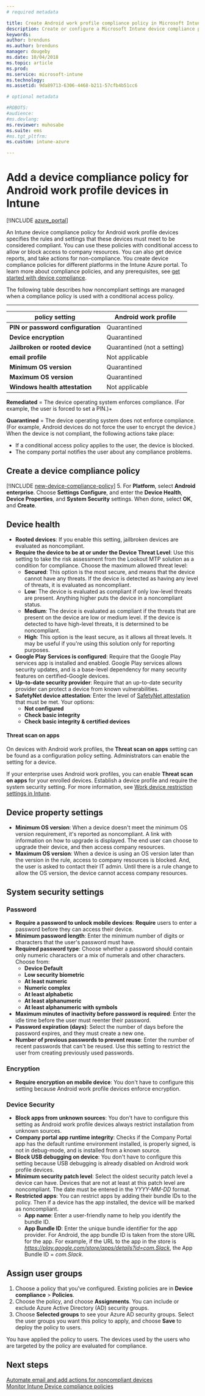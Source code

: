 ```yaml
---
# required metadata

title: Create Android work profile compliance policy in Microsoft Intune - Azure | Microsoft Docs
description: Create or configure a Microsoft Intune device compliance policy for Android work profile devices. Choose to allow jailbroken devices, set the acceptable threat level, check for Google Play, enter the minimum and maximum operating system version, choose your password requirements, and allow Side-loading applications.
keywords:
author: brenduns
ms.author: brenduns
manager: dougeby
ms.date: 10/04/2018
ms.topic: article
ms.prod:
ms.service: microsoft-intune
ms.technology:
ms.assetid: 9da89713-6306-4468-b211-57cfb4b51cc6

# optional metadata

#ROBOTS:
#audience:
#ms.devlang:
ms.reviewer: muhosabe
ms.suite: ems
#ms.tgt_pltfrm:
ms.custom: intune-azure

---
```


# Add a device compliance policy for Android work profile devices in Intune

[!INCLUDE [azure_portal](./includes/azure_portal.md)]

An Intune device compliance policy for Android work profile devices specifies the rules and settings that these devices must meet to be considered compliant. You can use these policies with conditional access to allow or block access to company resources. You can also get device reports, and take actions for non-compliance. You create device compliance policies for different platforms in the Intune Azure portal. To learn more about compliance policies, and any prerequisites, see [get started with device compliance](device-compliance-get-started.md).

The following table describes how noncompliant settings are managed when a compliance policy is used with a conditional access policy.

--------------------------

|**policy setting**| **Android work profile** |
| --- | --- |
| **PIN or password configuration** |  Quarantined |
| **Device encryption** |  Quarantined |
| **Jailbroken or rooted device** | Quarantined (not a setting) |
| **email profile** | Not applicable |
| **Minimum OS version** | Quarantined |
| **Maximum OS version** | Quarantined |
| **Windows health attestation** |Not applicable |

**Remediated** = The device operating system enforces compliance. (For example, the user is forced to set a PIN.)+

**Quarantined** = The device operating system does not enforce compliance. (For example, Android devices do not force the user to encrypt the device.) When the device is not compliant, the following actions take place:

- If a conditional access policy applies to the user, the device is blocked.
- The company portal notifies the user about any compliance problems.

## Create a device compliance policy

[!INCLUDE [new-device-compliance-policy](./includes/new-device-compliance-policy.md)]
5. For **Platform**, select **Android enterprise**. Choose **Settings Configure**, and enter the **Device Health**, **Device Properties**, and **System Security** settings. When done, select **OK**, and **Create**.

<!--- 4. Choose **Actions for noncompliance** to say what actions should happen when a device is determined as noncompliant with this policy.
5. In the **Actions for noncompliance** pane, choose **Add** to create a new action.  The action parameters pane allows you to specify the action, email recipients that should receive the notification in addition to the user of the device, and the content of the notification that you want to send.
6. The message template option allows you to create several custom emails depending on when the action is set to take. For example, you can create a message for notifications that are sent for the first time and a different message for final warning before access is blocked. The custom messages that you create can be used for all your device compliance policy.
7. Specify the **Grace period** which determines when that action to take place.  For example, you may want to send a notification as soon as the device is evaluated as noncompliant, but allow some time before enforcing the conditional access policy to block access to company resources like SharePoint online.
8. Choose **Add** to finish creating the action.
9. You can create multiple actions and the sequence in which they should occur. Choose **Ok** when you are finished creating all the actions.--->

## Device health

- **Rooted devices**: If you enable this setting, jailbroken devices are evaluated as noncompliant.
- **Require the device to be at or under the Device Threat Level**: Use this setting to take the risk assessment from the Lookout MTP solution as a condition for compliance. Choose the maximum allowed threat level:
  - **Secured**: This option is the most secure, and means that the device cannot have any threats. If the device is detected as having any level of threats, it is evaluated as noncompliant.
  - **Low**: The device is evaluated as compliant if only low-level threats are present. Anything higher puts the device in a noncompliant status.
  - **Medium**: The device is evaluated as compliant if the threats that are present on the device are low or medium level. If the device is detected to have high-level threats, it is determined to be noncompliant.
  - **High**: This option is the least secure, as it allows all threat levels. It may be useful if you're using this solution only for reporting purposes.
- **Google Play Services is configured**: Require that the Google Play services app is installed and enabled. Google Play services allows security updates, and is a base-level dependency for many security features on certified-Google devices.
- **Up-to-date security provider**: Require that an up-to-date security provider can protect a device from known vulnerabilities.
- **SafetyNet device attestation**: Enter the level of [SafetyNet attestation](https://developer.android.com/training/safetynet/attestation.html) that must be met. Your options:
  - **Not configured**
  - **Check basic integrity**
  - **Check basic integrity & certified devices**

#### Threat scan on apps

On devices with Android work profiles, the **Threat scan on apps** setting can be found as a configuration policy setting. Administrators can enable the setting for a device.

If your enterprise uses Android work profiles, you can enable **Threat scan on apps** for your enrolled devices. Establish a device profile and require the system security setting. For more information, see [Work device restriction settings in Intune](device-restrictions-android-for-work.md).

## Device property settings

- **Minimum OS version**: When a device doesn't meet the minimum OS version requirement, it's reported as noncompliant. A link with information on how to upgrade is displayed. The end user can choose to upgrade their device, and then access company resources.
- **Maximum OS version**: When a device is using an OS version later than the version in the rule, access to company resources is blocked. And, the user is asked to contact their IT admin. Until there is a rule change to allow the OS version, the device cannot access company resources.

## System security settings

### Password

- **Require a password to unlock mobile devices**: **Require** users to enter a password before they can access their device.
- **Minimum password length**: Enter the minimum number of digits or characters that the user's password must have.
- **Required password type**: Choose whether a password should contain only numeric characters or a mix of numerals and other characters. Choose from:
  - **Device Default**
  - **Low security biometric**
  - **At least numeric**
  - **Numeric complex**
  - **At least alphabetic**
  - **At least alphanumeric**
  - **At least alphanumeric with symbols**
- **Maximum minutes of inactivity before password is required**: Enter the idle time before the user must reenter their password.
- **Password expiration (days)**: Select the number of days before the password expires, and they must create a new one.
- **Number of previous passwords to prevent reuse**: Enter the number of recent passwords that can't be reused. Use this setting to restrict the user from creating previously used passwords.

### Encryption

- **Require encryption on mobile device**: You don't have to configure this setting because Android work profile devices enforce encryption.

### Device Security

- **Block apps from unknown sources**: You don't have to configure this setting as Android work profile devices always restrict installation from unknown sources.
- **Company portal app runtime integrity**: Checks if the Company Portal app has the default runtime environment installed, is properly signed, is not in debug-mode, and is installed from a known source.
- **Block USB debugging on device**: You don't have to configure this setting because USB debugging is already disabled on Android work profile devices.
- **Minimum security patch level**: Select the oldest security patch level a device can have. Devices that are not at least at this patch level are noncompliant. The date must be entered in the *YYYY-MM-DD* format.
- **Restricted apps**: You can restrict apps by adding their bundle IDs to the policy. Then if a device has the app installed, the device will be marked as noncompliant. 
   - **App name**: Enter a user-friendly name to help you identify the bundle ID. 
   - **App Bundle ID**: Enter the unique bundle identifier for the app provider. For Android, the app bundle ID is taken from the store URL for the app. For example, if the URL to the app in the store is *https://play.google.com/store/apps/details?id=com.Slack*, the App Bundle ID = *com.Slack*.


## Assign user groups

1. Choose a policy that you've configured. Existing policies are in **Device compliance** > **Policies**.
2. Choose the policy, and choose **Assignments**. You can include or exclude Azure Active Directory (AD) security groups.
3. Choose **Selected groups** to see your Azure AD security groups. Select the user groups you want this policy to apply, and choose **Save** to deploy the policy to users.

You have applied the policy to users. The devices used by the users who are targeted by the policy are evaluated for compliance.

## Next steps
[Automate email and add actions for noncompliant devices](actions-for-noncompliance.md)  
[Monitor Intune Device compliance policies](compliance-policy-monitor.md)

